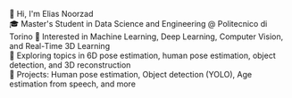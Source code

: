 👋 Hi, I'm Elias Noorzad  
🎓 Master's Student in Data Science and Engineering @ Politecnico di Torino                                                                                                                                                                                                     🧠 Interested in Machine Learning, Deep Learning, Computer Vision, and Real-Time 3D Learning  
🔬 Exploring topics in 6D pose estimation, human pose estimation, object detection, and 3D reconstruction  
📂 Projects: Human pose estimation, Object detection (YOLO), Age estimation from speech, and more
